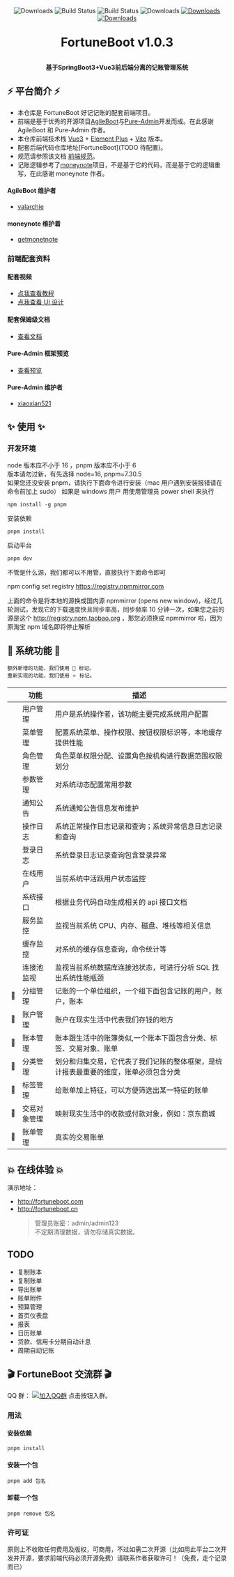 <p align="center">
      <img src="https://img.shields.io/badge/Release-V0.0.1-green.svg" alt="Downloads">
      <img src="https://img.shields.io/badge/JDK-21+-green.svg" alt="Build Status">
  <img src="https://img.shields.io/badge/license-MIT-blue.svg" alt="Build Status">
   <img src="https://img.shields.io/badge/Spring%20Boot-3.3-blue.svg" alt="Downloads">
   <a target="_blank" href="https://bladex.vip">
   <img src="https://img.shields.io/badge/Author-弛神降临-ff69b4.svg" alt="Downloads">
 </a>
 <a target="_blank" href="https://bladex.vip">
   <img src="https://img.shields.io/badge/Copyright%20-@FortuneBoot-%23ff3f59.svg" alt="Downloads">
 </a>
 </p>  
<p align="center">

[//]: # '<img alt="logo" height="200" src="">'

</p>
<h1 align="center" style="margin: 30px 0 30px; font-weight: bold;">FortuneBoot v1.0.3</h1>

<h4 align="center">基于SpringBoot3+Vue3前后端分离的记账管理系统</h4>
<p align="center">
</p>

## ⚡ 平台简介 ⚡

- 本仓库是 FortuneBoot 好记记账的配套前端项目。
- 前端是基于优秀的开源项目[AgileBoot](https://github.com/valarchie/AgileBoot-Front-End)与[Pure-Admin](https://github.com/pure-admin/vue-pure-admin)开发而成。在此感谢 AgileBoot 和 Pure-Admin 作者。
- 本仓库前端技术栈 [Vue3](https://v3.cn.vuejs.org) + [Element Plus](https://element-plus.org/zh-CN) + [Vite](https://cn.vitejs.dev) 版本。
- 配套后端代码仓库地址[FortuneBoot](TODO 待配置)。
- 规范请参照该文档 [前端规范](https://gitee.com/MinJieLiu/web-standard#/MinJieLiu/web-standard)。
- 记账逻辑参考了[moneynote](https://github.com/getmoneynote/moneynote-pc)项目，不是基于它的代码，而是基于它的逻辑重写，在此感谢 moneynote 作者。

#### AgileBoot 维护者

- [valarchie](https://github.com/valarchie)

#### moneynote 维护着

- [getmonetnote](https://github.com/getmoneynote)

### 前端配套资料

#### 配套视频

- [点我查看教程](https://www.bilibili.com/video/BV1kg411v7QT)
- [点我查看 UI 设计](https://www.bilibili.com/video/BV17g411T7rq)

#### 配套保姆级文档

- [查看文档](https://yiming_chang.gitee.io/pure-admin-doc)

#### Pure-Admin 框架预览

- [查看预览](https://pure-admin-thin.netlify.app/#/login)

#### Pure-Admin 维护者

- [xiaoxian521](https://github.com/xiaoxian521)

## ✨ 使用 ✨

### 开发环境

node 版本应不小于 16 ，pnpm 版本应不小于 6  
版本请勿过新，有先选择 node=16, pnpm=7.30.5  
如果您还没安装 pnpm，请执行下面命令进行安装（mac 用户遇到安装报错请在命令前加上 sudo） 如果是 windows 用户 用使用管理员 power shell 来执行

```
npm install -g pnpm
```

安装依赖

```
pnpm install
```

启动平台

```
pnpm dev
```

不管是什么源，我们都可以不用管，直接执行下面命令即可

npm config set registry https://registry.npmmirror.com

上面的命令是将本地的源换成国内源 npmmirror
(opens new window)，经过几轮测试，发现它的下载速度快且同步率高，同步频率 10 分钟一次，如果您之前的源是这个 http://registry.npm.taobao.org ，那您必须换成 npmmirror 啦，因为原淘宝 npm 域名即将停止解析

## 🙊 系统功能 🙊

```
额外新增的功能，我们使用 🚀 标记。
重新实现的功能，我们使用 ⭐️ 标记。
```

|     | 功能         | 描述                                                                                 |
| --- | ------------ | ------------------------------------------------------------------------------------ |
|     | 用户管理     | 用户是系统操作者，该功能主要完成系统用户配置                                         |
|     | 菜单管理     | 配置系统菜单、操作权限、按钮权限标识等，本地缓存提供性能                             |
|     | 角色管理     | 角色菜单权限分配、设置角色按机构进行数据范围权限划分                                 |
|     | 参数管理     | 对系统动态配置常用参数                                                               |
|     | 通知公告     | 系统通知公告信息发布维护                                                             |
|     | 操作日志     | 系统正常操作日志记录和查询；系统异常信息日志记录和查询                               |
|     | 登录日志     | 系统登录日志记录查询包含登录异常                                                     |
|     | 在线用户     | 当前系统中活跃用户状态监控                                                           |
|     | 系统接口     | 根据业务代码自动生成相关的 api 接口文档                                              |
|     | 服务监控     | 监视当前系统 CPU、内存、磁盘、堆栈等相关信息                                         |
|     | 缓存监控     | 对系统的缓存信息查询，命令统计等                                                     |
|     | 连接池监视   | 监视当前系统数据库连接池状态，可进行分析 SQL 找出系统性能瓶颈                        |
| 🚀  | 分组管理     | 记账的一个单位组织，一个组下面包含记账的用户，账户，账本                             |
| 🚀  | 账户管理     | 账户在现实生活中代表我们存钱的地方                                                   |
| 🚀  | 账本管理     | 账本跟生活中的账簿类似,一个账本下面包含分类、标签、交易对象、账单                    |
| 🚀  | 分类管理     | 划分和归集交易，它代表了我们记账的整体框架，是统计报表最重要的维度，账单必须包含分类 |
| 🚀  | 标签管理     | 给账单加上特征，可以方便筛选出某一特征的账单                                         |
| 🚀  | 交易对象管理 | 映射现实生活中的收款或付款对象，例如：京东商城                                       |
| 🚀  | 账单管理     | 真实的交易账单                                                                       |

## 💥 在线体验 💥

演示地址：

- <http://fortuneboot.com>
- <http://fortuneboot.cn>
  > 管理员账密：admin/admin123  
  > 不定期清理数据，请勿存储真实数据。

## TODO

- 复制账本
- 复制账单
- 导出账单
- 账单附件
- 预算管理
- 首页仪表盘
- 报表
- 日历账单
- 贷款、信用卡分期自动计息
- 周期自动记账

## 🎬 FortuneBoot 交流群 🎬

QQ 群： [![加入QQ群](https://img.shields.io/badge/1009576058-blue.svg)](https://qm.qq.com/q/M2zyt7vxyG) 点击按钮入群。

[//]: # "如果觉得该项目对您有帮助，可以小额捐赠支持本项目演示网站服务器等费用~"
[//]: # '<img alt="logo" height="200" src="">'

### 用法

#### 安装依赖

```
pnpm install
```

#### 安装一个包

```
pnpm add 包名
```

#### 卸载一个包

```
pnpm remove 包名
```

### 许可证

原则上不收取任何费用及版权，可商用，不过如需二次开源（比如用此平台二次开发并开源，要求前端代码必须开源免费）请联系作者获取许可！（免费，走个记录而已）
